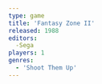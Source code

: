 ```yaml
---
type: game
title: 'Fantasy Zone II'
released: 1988
editors: 
  -Sega
players: 1
genres:
  - 'Shoot Them Up'
---
```

